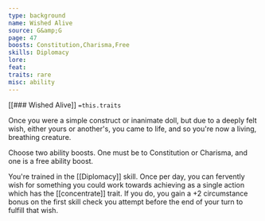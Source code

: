 ```yaml
---
type: background
name: Wished Alive 
source: G&amp;G
page: 47
boosts: Constitution,Charisma,Free
skills: Diplomacy
lore: 
feat: 
traits: rare
misc: ability
---
```


[[### Wished Alive]]
`=this.traits`


Once you were a simple construct or inanimate doll, but due to a deeply felt wish, either yours or another's, you came to life, and so you're now a living, breathing creature.

Choose two ability boosts. One must be to Constitution or Charisma, and one is a free ability boost.

You're trained in the [[Diplomacy]] skill. Once per day, you can fervently wish for something you could work towards achieving as a single action which has the [[concentrate]] trait. If you do, you gain a +2 circumstance bonus on the first skill check you attempt before the end of your turn to fulfill that wish.


